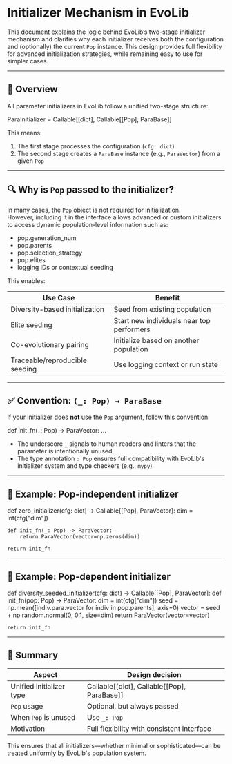 # Initializer Mechanism in EvoLib

This document explains the logic behind EvoLib’s two-stage initializer mechanism and clarifies why each initializer receives both the configuration and (optionally) the current `Pop` instance. This design provides full flexibility for advanced initialization strategies, while remaining easy to use for simpler cases.

---

## 🧭 Overview

All parameter initializers in EvoLib follow a unified two-stage structure:

ParaInitializer = Callable[[dict], Callable[[Pop], ParaBase]]

This means:
1. The first stage processes the configuration (`cfg: dict`)
2. The second stage creates a `ParaBase` instance (e.g., `ParaVector`) from a given `Pop`

---

## 🔍 Why is `Pop` passed to the initializer?

In many cases, the `Pop` object is not required for initialization.  
However, including it in the interface allows advanced or custom initializers to access dynamic population-level information such as:

- pop.generation_num
- pop.parents
- pop.selection_strategy
- pop.elites
- logging IDs or contextual seeding

This enables:

Use Case                        | Benefit
-------------------------------|------------------------------------------
Diversity-based initialization | Seed from existing population
Elite seeding                  | Start new individuals near top performers
Co-evolutionary pairing        | Initialize based on another population
Traceable/reproducible seeding| Use logging context or run state

---

## ✅ Convention: `(_: Pop) → ParaBase`

If your initializer does **not** use the `Pop` argument, follow this convention:

def init_fn(_: Pop) -> ParaVector:
    ...

- The underscore `_` signals to human readers and linters that the parameter is intentionally unused
- The type annotation `: Pop` ensures full compatibility with EvoLib's initializer system and type checkers (e.g., `mypy`)

---

## 🧪 Example: Pop-independent initializer

def zero_initializer(cfg: dict) -> Callable[[Pop], ParaVector]:
    dim = int(cfg["dim"])

    def init_fn(_: Pop) -> ParaVector:
        return ParaVector(vector=np.zeros(dim))

    return init_fn

---

## 🧬 Example: Pop-dependent initializer

def diversity_seeded_initializer(cfg: dict) -> Callable[[Pop], ParaVector]:
    def init_fn(pop: Pop) -> ParaVector:
        dim = int(cfg["dim"])
        seed = np.mean([indiv.para.vector for indiv in pop.parents], axis=0)
        vector = seed + np.random.normal(0, 0.1, size=dim)
        return ParaVector(vector=vector)

    return init_fn

---

## 🧾 Summary

Aspect                    | Design decision
--------------------------|----------------------------
Unified initializer type  | Callable[[dict], Callable[[Pop], ParaBase]]
`Pop` usage               | Optional, but always passed
When `Pop` is unused      | Use `_: Pop`
Motivation                | Full flexibility with consistent interface

This ensures that all initializers—whether minimal or sophisticated—can be treated uniformly by EvoLib's population system.
